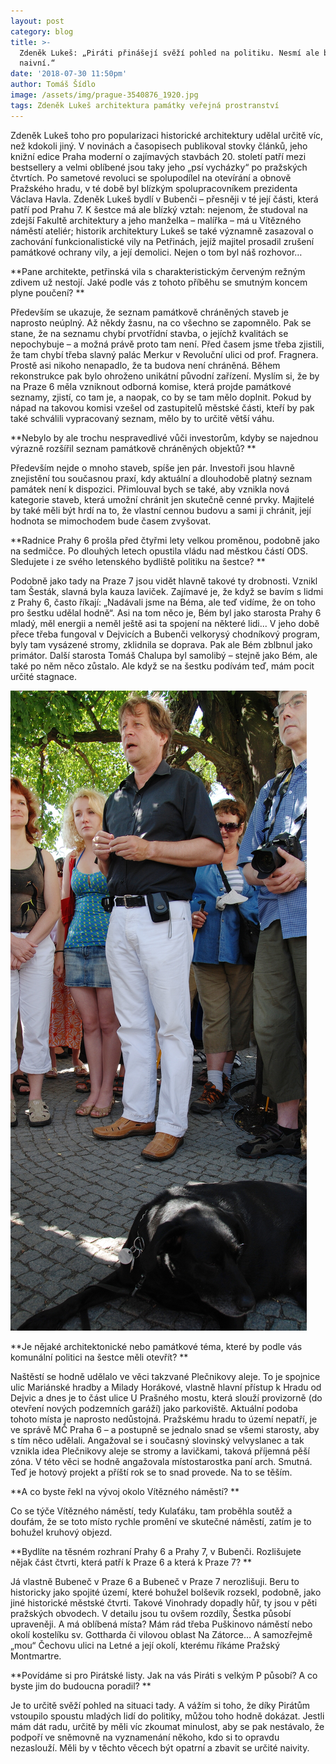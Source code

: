 ```yaml
---
layout: post
category: blog
title: >-
  Zdeněk Lukeš: „Piráti přinášejí svěží pohled na politiku. Nesmí ale být
  naivní.“
date: '2018-07-30 11:50pm'
author: Tomáš Šídlo
image: /assets/img/prague-3540876_1920.jpg
tags: Zdeněk Lukeš architektura památky veřejná prostranství
---
```

Zdeněk Lukeš toho pro popularizaci historické architektury udělal určitě víc, než kdokoli jiný. V novinách a časopisech publikoval stovky článků, jeho knižní edice Praha moderní o zajímavých stavbách 20. století patří mezi bestsellery a velmi oblíbené jsou taky jeho „psí vycházky“ po pražských čtvrtích. Po sametové revoluci se spolupodílel na otevírání a obnově Pražského hradu, v té době byl blízkým spolupracovníkem prezidenta Václava Havla. Zdeněk Lukeš bydlí v Bubenči – přesněji v té její části, která patří pod Prahu 7. K šestce má ale blízký vztah: nejenom, že studoval na zdejší Fakultě architektury a jeho manželka – malířka – má u Vítězného náměstí ateliér; historik architektury Lukeš se také významně zasazoval o zachování funkcionalistické vily na Petřinách, jejíž majitel prosadil zrušení památkové ochrany vily, a její demolici. Nejen o tom byl náš rozhovor…

**Pane architekte, petřinská vila s charakteristickým červeným režným zdivem už nestojí. Jaké podle vás z tohoto příběhu se smutným koncem plyne poučení?
**

Především se ukazuje, že seznam památkově chráněných staveb je naprosto neúplný. Až někdy žasnu, na co všechno se zapomnělo. Pak se stane, že na seznamu chybí prvotřídní stavba, o jejíchž kvalitách se nepochybuje – a možná právě proto tam není.  Před časem jsme třeba zjistili, že tam chybí třeba slavný palác Merkur v Revoluční ulici od prof. Fragnera. Prostě asi nikoho nenapadlo, že ta budova není chráněná. Během rekonstrukce pak bylo ohroženo unikátní původní zařízení. Myslím si, že by na Praze 6 měla vzniknout odborná komise, která projde památkové seznamy, zjistí, co tam je, a naopak, co by se tam mělo doplnit. Pokud by nápad na takovou komisi vzešel od zastupitelů městské části, kteří by pak také schválili vypracovaný seznam, mělo by to určitě větší váhu.

**Nebylo by ale trochu nespravedlivé vůči investorům, kdyby se najednou výrazně rozšířil seznam památkově chráněných objektů?
**

Především nejde o mnoho staveb, spíše jen pár. Investoři jsou hlavně znejistění tou současnou praxí, kdy aktuální a dlouhodobě platný seznam památek není k dispozici. Přimlouval bych se také, aby vznikla nová kategorie staveb, která umožní chránit jen skutečně cenné prvky. Majitelé by také měli být hrdí na to, že vlastní cennou budovu a sami ji chránit, její hodnota se mimochodem bude časem zvyšovat.

**Radnice Prahy 6 prošla před čtyřmi lety velkou proměnou, podobně jako na sedmičce. Po dlouhých letech opustila vládu nad městkou částí ODS. Sledujete i ze svého letenského bydliště politiku na šestce? 
**

Podobně jako tady na Praze 7 jsou vidět hlavně takové ty drobnosti. Vznikl tam Šesták, slavná byla kauza laviček. Zajímavé je, že když se bavím s lidmi z Prahy 6, často říkají: „Nadávali jsme na Béma, ale teď vidíme, že on toho pro šestku udělal hodně“. Asi na tom něco je, Bém byl jako starosta Prahy 6 mladý, měl energii a neměl ještě asi ta spojení na některé lidi... V jeho době přece třeba fungoval v Dejvicích a Bubenči velkorysý chodníkový program, byly tam vysázené stromy, zklidnila se doprava. Pak ale Bém zblbnul jako primátor. Další starosta Tomáš Chalupa byl samolibý – stejně jako Bém, ale také po něm něco zůstalo. Ale když se na šestku podívám teď, mám pocit určité stagnace. 

![](/assets/img/zdenek_lukes.jpg)

**Je nějaké architektonické nebo památkové téma, které by podle vás komunální politici na šestce měli otevřít? 
**

Naštěstí se hodně udělalo ve věci takzvané Plečnikovy aleje. To je spojnice ulic Mariánské hradby a Milady Horákové, vlastně hlavní přístup k Hradu od Dejvic a dnes je to část ulice U Prašného mostu, která slouží provizorně (do otevření nových podzemních garáží) jako parkoviště. Aktuální podoba tohoto místa je naprosto nedůstojná. Pražskému hradu to území nepatří, je ve správě MČ Praha 6 – a postupně se jednalo snad se všemi starosty, aby s tím něco udělali. Angažoval se i současný slovinský velvyslanec a tak vznikla idea Plečnikovy aleje se stromy a lavičkami, taková příjemná pěší zóna. V této věci se hodně angažovala místostarostka paní arch. Smutná. Teď je hotový projekt a příští rok se to snad provede. Na to se těším.

**A co byste řekl na vývoj okolo Vítězného náměstí?
**

Co se týče Vítězného náměstí, tedy Kulaťáku, tam proběhla soutěž a doufám, že se toto místo rychle promění ve skutečné náměstí, zatím je to bohužel kruhový objezd.

**Bydlíte na těsném rozhraní Prahy 6 a Prahy 7, v Bubenči. Rozlišujete nějak část čtvrti, která patří k Praze 6 a která k Praze 7?
**

Já vlastně Bubeneč v Praze 6 a Bubeneč v Praze 7  nerozlišuji. Beru to historicky jako spojité území, které bohužel bolševik rozsekl, podobně, jako jiné historické městské čtvrti. Takové Vinohrady dopadly hůř, ty jsou v pěti pražských obvodech. V detailu jsou tu ovšem rozdíly, Šestka působí upraveněji. A má oblíbená místa? Mám rád třeba Puškinovo náměstí nebo okolí kostelíku sv. Gottharda či vilovou oblast Na Zátorce… A samozřejmě „mou“ Čechovu ulici na Letné a její okolí, kterému říkáme Pražský Montmartre.

**Povídáme si pro Pirátské listy. Jak na vás Piráti s velkým P působí? A co byste jim do budoucna poradil?
**

Je to určitě svěží pohled na situaci tady. A vážím si toho, že díky Pirátům vstoupilo spoustu mladých lidí do politiky, můžou toho hodně dokázat. Jestli mám dát radu, určitě by měli víc zkoumat minulost, aby se pak nestávalo, že podpoří ve sněmovně na vyznamenání někoho, kdo si to opravdu nezaslouží. Měli by v těchto věcech být opatrní a zbavit se určité naivity.
